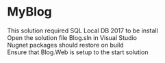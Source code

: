 # MyBlog
This solution required SQL Local DB 2017 to be install<br>
Open the solution file Blog.sln in Visual Studio<br>
Nugnet packages should restore on build<br>
Ensure that Blog.Web is setup to the start solution <br>


